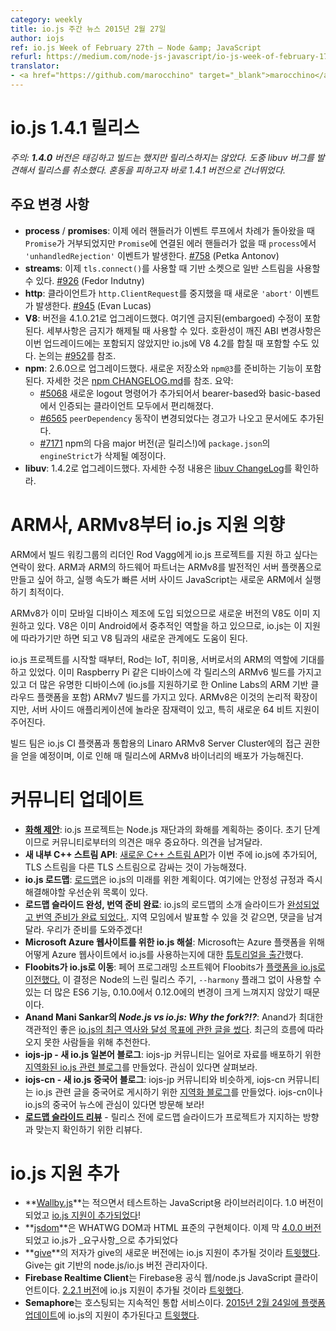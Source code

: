 ```yaml
---
category: weekly
title: io.js 주간 뉴스 2015년 2월 27일
author: iojs
ref: io.js Week of February 27th — Node &amp; JavaScript
refurl: https://medium.com/node-js-javascript/io-js-week-of-february-17th-9422a589302a
translator:
- <a href="https://github.com/marocchino" target="_blank">marocchino</a>
---
```


<!--
# io.js 1.4.1 Release

_Note: version **1.4.0** was tagged and built but not released. A libuv bug was discovered in the process so the release was aborted. We have jumped to 1.4.1 to avoid confusion._
-->

# io.js 1.4.1 릴리스

_주의: **1.4.0** 버전은 태깅하고 빌드는 했지만 릴리스하지는 않았다. 도중 libuv 버그를 발견해서 릴리스를 취소했다. 혼동을 피하고자 바로 1.4.1 버전으로 건너뛰었다._

<!--
## Notable changes

* **process** / **promises**: An`'unhandledRejection'` event is now emitted on `process` whenever a `Promise` is rejected and no error handler is attached to the `Promise` within a turn of the event loop. A `'rejectionHandled'` event is now emitted whenever a `Promise` was rejected and an error handler was attached to it later than after an event loop turn.  [#758](https://github.com/nodejs/node/pull/758) (Petka Antonov)
* **streams**: you can now use regular streams as an underlying socket for `tls.connect()` [#926](https://github.com/nodejs/node/pull/926) (Fedor Indutny)
* **http**: A new `'abort'` event emitted when a `http.ClientRequest` is aborted by the client. [#945](https://github.com/nodejs/node/pull/945) (Evan Lucas)
* **V8**: Upgrade V8 to 4.1.0.21. Includes an embargoed fix, details should be available when embargo is lifted. A breaking ABI change has been held back from this upgrade, possibly to be included when io.js merges V8 4.2. See [#952](https://github.com/nodejs/node/pull/952) for discussion.
* **npm**: Upgrade npm to 2.6.0. Includes features to support the new registry and to prepare for `npm@3`. See [npm CHANGELOG.md](https://github.com/npm/npm/blob/master/CHANGELOG.md#v260-2015-02-12) for details. Summary:
  * [#5068](https://github.com/npm/npm/issues/5068) Add new logout command, and make it do something useful on both bearer-based and basic-based authed clients.
  * [#6565](https://github.com/npm/npm/issues/6565) Warn that `peerDependency` behavior is changing and add a note to the docs.
  * [#7171](https://github.com/npm/npm/issues/7171) Warn that `engineStrict` in `package.json` will be going away in the next major version of npm (coming soon!)
* **libuv**: Upgrade to 1.4.2. See [libuv ChangeLog](https://github.com/libuv/libuv/blob/v1.x/ChangeLog) for details of fixes.
-->

## 주요 변경 사항

* **process** / **promises**: 이제 에러 핸들러가 이벤트 루프에서 차례가 돌아왔을 때 `Promise`가 거부되었지만 `Promise`에 연결된 에러 핸들러가 없을 때 `process`에서 `'unhandledRejection'` 이벤트가 발생한다. [#758](https://github.com/nodejs/node/pull/758) (Petka Antonov)
* **streams**: 이제 `tls.connect()`를 사용할 때 기반 소켓으로 일반 스트림을 사용할 수 있다. [#926](https://github.com/nodejs/node/pull/926) (Fedor Indutny)
* **http**: 클라이언트가 `http.ClientRequest`를 중지했을 때 새로운 `'abort'` 이벤트가 발생한다. [#945](https://github.com/nodejs/node/pull/945) (Evan Lucas)
* **V8**: 버전을 4.1.0.21로 업그레이드했다. 여기엔 금지된(embargoed) 수정이 포함된다. 세부사항은 금지가 해제될 때 사용할 수 있다. 호환성이 깨진 ABI 변경사항은 이번 업드레이드에는 포함되지 않았지만 io.js에 V8 4.2를 합칠 때 포함할 수도 있다. 논의는 [#952](https://github.com/nodejs/node/pull/952)를 참조.
* **npm**: 2.6.0으로 업그레이드했다. 새로운 저장소와 `npm@3`를 준비하는 기능이 포함된다. 자세한 것은 [npm CHANGELOG.md](https://github.com/npm/npm/blob/master/CHANGELOG.md#v260-2015-02-12)를 참조. 요약:
  * [#5068](https://github.com/npm/npm/issues/5068) 새로운 logout 명령어가 추가되어서 bearer-based와 basic-based에서 인증되는 클라이언트 모두에서 편리해졌다.
  * [#6565](https://github.com/npm/npm/issues/6565) `peerDependency` 동작이 변경되었다는 경고가 나오고 문서에도 추가된다.
  * [#7171](https://github.com/npm/npm/issues/7171) npm의 다음 major 버전(곧 릴리스!)에 `package.json`의 `engineStrict`가 삭제될 예정이다.
* **libuv**: 1.4.2로 업그레이드했다. 자세한 수정 내용은 [libuv ChangeLog](https://github.com/libuv/libuv/blob/v1.x/ChangeLog)를 확인하라.

<!--
# ARM offers support for io.js on ARMv8

ARM contacted Rod Vagg, lead of the io.js Build Working Group, to offer their support to the io.js project. ARM and their hardware partners are on track to make ARMv8 a viable server platform and the nimble nature of server-side JavaScript make it a perfect fit to run on the new ARM.

Since ARMv8 is already being adopted by mobile device manufacturers, newer versions of V8 already have good support. Because of V8's pivotal role in Android, io.js is perfectly suited to track that support, and even contribute to it given our new relationships with the V8 team.

From the beginning of the io.js project, Rod has championed the role of ARM for io.js, for IoT, hobbyist, and server use. We already have ARMv6 builds of each release for devices such as Raspberry Pi. and ARMv7 builds for many more popular devices (including the Online Labs ARM-based cloud platform, who have also offered help to io.js). ARMv8 is the logical extension of this, but also has exciting potential for server-side applications, particularly given the new 64-bit support.

The build team is in the process of being given access to the Linaro ARMv8 Server Cluster for integration with the io.js CI platform, which should eventually lead to regular ARMv8 binary releases.
-->

# ARM사, ARMv8부터 io.js 지원 의향

ARM에서 빌드 워킹그룹의 리더인 Rod Vagg에게 io.js 프로젝트를 지원 하고 싶다는 연락이 왔다. ARM과 ARM의 하드웨어 파트너는 ARMv8를 발전적인 서버 플랫폼으로 만들고 싶어 하고, 실행 속도가 빠른 서버 사이드 JavaScript는 새로운 ARM에서 실행하기 최적이다.

ARMv8가 이미 모바일 디바이스 제조에 도입 되었으므로 새로운 버전의 V8도 이미 지원하고 있다. V8은 이미 Android에서 중추적인 역할을 하고 있으므로, io.js는 이 지원에 따라가기만 하면 되고 V8 팀과의 새로운 관계에도 도움이 된다.

io.js 프로젝트를 시작할 때부터, Rod는 IoT, 취미용, 서버로서의 ARM의 역할에 기대를 하고 있었다. 이미 Raspberry Pi 같은 디바이스에 각 릴리스의 ARMv6 빌드를 가지고 있고 더 많은 유명한 디바이스에 (io.js를 지원하기로 한 Online Labs의 ARM 기반 클라우드 플랫폼을 포함) ARMv7 빌드를 가지고 있다. ARMv8은 이것의 논리적 확장이지만, 서버 사이드 애플리케이션에 놀라운 잠재력이 있고, 특히 새로운 64 비트 지원이 주어진다.

빌드 팀은 io.js CI 플랫폼과 통합용의 Linaro ARMv8 Server Cluster에의 접근 권한을 얻을 예정이며, 이로 인해 매 릴리스에 ARMv8 바이너리의 배포가 가능해진다.

<!--
# Community Updates
* [**Reconciliation Proposal**](https://github.com/nodejs/node/issues/978): The io.js project is preparing a plan for reconciliation that can be brought to The Node.js Foundation. Input from the community is very important at this early stage so please leave a comment. 
* **New internal C++ Streams API**: A [fresh C++ Streams API](https://github.com/nodejs/node/commit/b9686233fc0be679d7ba1262b611711629ee334e) landed in io.js this week, allowing you to wrap a TLS stream into another TLS stream. 
* **io.js Roadmap**: [The Roadmap](https://github.com/nodejs/node/blob/v1.x/ROADMAP.md) is the plan for the future of io.js. It presents the plans for the stability policy, and lists what the immediate priorities for io.js as a whole are.
* **Roadmap Slides Finished and Ready for Translation**: The set of introductory slides for the Roadmap of io.js [have been finished, and are ready for translation](https://github.com/nodejs/roadmap/issues/18). Do you think you could present them to a group near you? Comment and we'll work with you to prepare you to present! 
* **Microsoft io.js How-To for Azure Websites**: Microsoft [published a how-to](http://azure.microsoft.com/en-us/documentation/articles/web-sites-nodejs-iojs/) tutorial for their Azure platform that describes how to use io.js with Azure Websites.
* **Floobits moves to io.js**: The code pairing software Floobits [converted their platform to io.js](https://news.floobits.com/2015/02/23/on-moving-to-io.js/), in part because of frustration with Node's slower release cycle, because the inclusion of more ES6 features without the need for the `- -harmony` flag, and because they felt changes from 0.10.0 to 0.12.0 weren't very big.
* **Anand Mani Sankar's _Node.js vs io.js: Why the fork?!?_**: Anand wrote a good, for the most part objective, [post about the recent history of io.js](http://anandmanisankar.com/posts/nodejs-iojs-why-the-fork/#.VO82hE60PVw.twitter), and what we hope to achieve with it. A good read for people who aren't engaged in the community to catch up with.
* **iojs-jp - New io.js Japanese Blog**: The iojs-jp community has created a [localized io.js related blog](http://blog.iojs.jp/) to disseminate content in their language. If you're interested, take a look!
* **iojs-cn - New io.js Chinese Blog**: Similarly to the iojs-jp community, the iojs-cn community created a [localized blog](http://cn.iojs.org/) to publish posts about io.js to in their language. Make sure to visit if you're curious about iojs-cn or Chinese news about io.js!
* **[Roadmap Slides Review](https://www.youtube.com/watch?v=etI_UD4wXlo)** - A review of the roadmap slides before they were released to ensure they met with the message the project upholds.
-->

# 커뮤니티 업데이트

* [**화해 제안**](https://github.com/nodejs/node/issues/978): io.js 프로젝트는 Node.js 재단과의 화해를 계획하는 중이다. 초기 단계이므로 커뮤니티로부터의 의견은 매우 중요하다. 의견을 남겨달라.
* **새 내부 C++ 스트림 API**: [새로운 C++ 스트림 API](https://github.com/nodejs/node/commit/b9686233fc0be679d7ba1262b611711629ee334e)가 이번 주에 io.js에 추가되어, TLS 스트림을 다른 TLS 스트림으로 감싸는 것이 가능해졌다.
* **io.js 로드맵**: [로드맵](https://github.com/nodejs/node/blob/v1.x/ROADMAP.md)은 io.js의 미래를 위한 계획이다. 여기에는 안정성 규정과 즉시 해결해야할 우선순위 목록이 있다.
* **로드맵 슬라이드 완성, 번역 준비 완료**: io.js의 로드맵의 소개 슬라이드가 [완성되었고 번역 준비가 완료 되었다.](https://github.com/nodejs/roadmap/issues/18). 지역 모임에서 발표할 수 있을 것 같으면, 댓글을 남겨달라. 우리가 준비를 도와주겠다!
* **Microsoft Azure 웹사이트를 위한 io.js 해설**: Microsoft는 Azure 플랫폼을 위해 어떻게 Azure 웹사이트에서 io.js를 사용하는지에 대한 [튜토리얼을 출간](http://azure.microsoft.com/en-us/documentation/articles/web-sites-nodejs-iojs/)했다.
* **Floobits가 io.js로 이동**: 페어 프로그래밍 소프트웨어 Floobits가 [플랫폼을 io.js로 이전했다.](https://news.floobits.com/2015/02/23/on-moving-to-io.js/) 이 결정은 Node의 느린 릴리스 주기, `--harmony` 플래그 없이 사용할 수 있는 더 많은 ES6 기능, 0.10.0에서 0.12.0에의 변경이 크게 느껴지지 않았기 때문이다.
* **Anand Mani Sankar의 _Node.js vs io.js: Why the fork?!?_**: Anand가 최대한 객관적인 좋은 [io.js의 최근 역사와 달성 목표에 관한 글을 썼다](http://anandmanisankar.com/posts/nodejs-iojs-why-the-fork/#.VO82hE60PVw.twitter). 최근의 흐름에 따라오지 못한 사람들을 위해 추천한다.
* **iojs-jp - 새 io.js 일본어 블로그**: iojs-jp 커뮤니티는 일어로 자료를 배포하기 위한 [지역화된 io.js 관련 블로그](http://blog.iojs.jp/)를 만들었다. 관심이 있다면 살펴보라.
* **iojs-cn - 새 io.js 중국어 블로그**: iojs-jp 커뮤니티와 비슷하게, iojs-cn 커뮤니티는 io.js 관련 글을 중국어로 게시하기 위한 [지역화 블로그](http://cn.iojs.org/)를 만들었다. iojs-cn이나 io.js의 중국어 뉴스에 관심이 있다면 방문해 보라!
* **[로드맵 슬라이드 리뷰](https://www.youtube.com/watch?v=etI_UD4wXlo)** - 릴리스 전에 로드맵 슬라이드가 프로젝트가 지지하는 방향과 맞는지 확인하기 위한 리뷰다.

<!--
# io.js Support Added
* **[Wallby.js](http://wallabyjs.com/)**, a while-you-write testing library for JavaScript, hit version 1.0 and [added support for io.js](http://dm.gl/2015/02/23/wallaby-version-one/)!
* **[jsdom](https://github.com/tmpvar/jsdom)**, an implementation of the WHATWG DOM and HTML standards, just hit [version 4.0.0](https://github.com/tmpvar/jsdom/blob/master/Changelog.md#400), which added a _requirement_ of io.js.
* **[give](https://github.com/mmalecki/give)**'s creator [tweeted](https://twitter.com/maciejmalecki/status/569629100215816192) that newer versions of give support io.js. Give is a git-based node.js/io.js version manager.
* The **Firebase Realtime Client**, the official web/node.js JavaScript client for Firebase, [tweeted](https://twitter.com/FirebaseRelease/status/570000737343647744) that they added support for io.js in [version 2.2.1](https://www.firebase.com/docs/web/changelog.html#section-realtime-client)
* **Semaphore**, a hosted continuous integrations service, [tweeted](https://twitter.com/semaphoreapp/status/570987355005431809) about added io.js support in their [Platform update on February 24th, 2015](https://semaphoreapp.com/blog/2015/02/17/platform-update-on-february-24th.html?utm_source=twitter&utm_medium=social&utm_content=platform_update_launch&utm_campaign=platformupdate). 
-->

# io.js 지원 추가

* **[Wallby.js](http://wallabyjs.com/)**는 적으면서 테스트하는 JavaScript용 라이브러리이다. 1.0 버전이 되었고 [io.js 지원이 추가되었다](http://dm.gl/2015/02/23/wallaby-version-one/)!
* **[jsdom](https://github.com/tmpvar/jsdom)**은 WHATWG DOM과 HTML 표준의 구현체이다. 이제 막 [4.0.0 버전](https://github.com/tmpvar/jsdom/blob/master/Changelog.md#400)되었고 io.js가 _요구사항_으로 추가되었다
* **[give](https://github.com/mmalecki/give)**의 저자가 give의 새로운 버전에는 io.js 지원이 추가될 것이라 [트윗했다](https://twitter.com/maciejmalecki/status/569629100215816192). Give는 git 기반의 node.js/io.js 버전 관리자이다.
* **Firebase Realtime Client**는 Firebase용 공식 웹/node.js JavaScript 클라이언트이다. [2.2.1 버전](https://www.firebase.com/docs/web/changelog.html#section-realtime-client)에 io.js 지원이 추가될 것이라 [트윗했다](https://twitter.com/FirebaseRelease/status/570000737343647744).
* **Semaphore**는 호스팅되는 지속적인 통합 서비스이다. [2015년 2월 24일에 플랫폼 업데이트](https://semaphoreapp.com/blog/2015/02/17/platform-update-on-february-24th.html?utm_source=twitter&utm_medium=social&utm_content=platform_update_launch&utm_campaign=platformupdate)에 io.js의 지원이 추가된다고 [트윗했다](https://twitter.com/semaphoreapp/status/570987355005431809).
